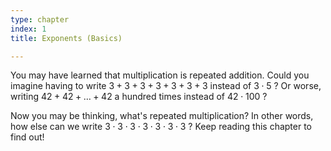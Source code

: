 ```yaml
---
type: chapter
index: 1
title: Exponents (Basics)

---
```


You may have learned that multiplication is repeated addition. Could you imagine having to write $3+3+3+3+3+3+3$ instead of $3\cdot5$ ? Or worse, writing $42+42+\dots+42$ a hundred times instead of $42\cdot100$ ?

Now you may be thinking, what's repeated multiplication? In other words, how else can we write $3\cdot3\cdot3\cdot3\cdot3\cdot3\cdot3$ ? Keep reading this chapter to find out!
<!--stackedit_data:
eyJoaXN0b3J5IjpbLTI4OTY5NjMxN119
-->